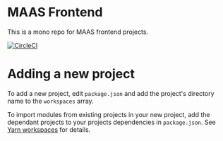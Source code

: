 MAAS Frontend
=============

This is a mono repo for MAAS frontend projects.

[![CircleCI](https://circleci.com/gh/canonical-web-and-design/maas-fe/tree/master.svg?style=svg)](https://circleci.com/gh/canonical-web-and-design/maas-fe/tree/master)

# Adding a new project
To add a new project, edit `package.json` and add the project's directory name to the `workspaces` array.

To import modules from existing projects in your new project, add the dependant projects to your projects dependencies in `package.json`. See [Yarn workspaces](https://yarnpkg.com/lang/en/docs/workspaces/) for details.

